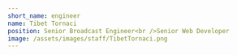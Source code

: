 ```yaml
---
short_name: engineer
name: Tibet Tornaci
position: Senior Broadcast Engineer<br />Senior Web Developer
image: /assets/images/staff/TibetTornaci.png
---
```

